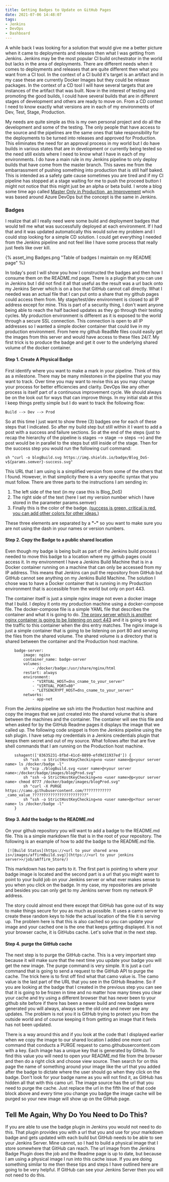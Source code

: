 ```yaml
---
title: Getting Badges to Update on GitHub Pages
date: 2021-07-06 14:48:07
tags:
- Jenkins
- DevOps
- Dashboard
---
```

A while back I was looking for a solution that would give me a better picture when it came to deployments and releases then what I was getting from Jenkins.  Jenkins may be the most popular CI build orchestrator in the world but lacks in the area of deployments.  There are different needs when it comes to deployments and releases that are quite different then what you want from a CI tool.  In the context of a CI build it's target is an artifact and in my case these are currently Docker Images but they could be release packages.  In the context of a CD tool I will have several targets that are instances of the artifact that was built.  Now in the interest of testing and promoting the good builds, I could have several builds that are in different stages of development and others are ready to move on.  From a CD context I need to know exactly what versions are in each of my environments of Dev, Test, Stage, Production.

My needs are quite simple as this is my own personal project and do all the development and some of the testing.  The only people that have access to the source and the pipelines are the same ones that take responsibility for the deployments to be turned into releases and approved for Production.  This eliminates the need for an approval process in my world but I do have builds in various states that are in development or currently being tested so the need still exists where I need to know what I have in each of my environments.  I do have a main rule in my Jenkins pipeline to only deploy builds that have come from the master branch.  This saves me from the embarrassment of pushing something into production that is still half baked.  This is intended as a safety gate cause sometimes you are tired and if my CI pipeline has stopped at a stage waiting for me to push the proceed button I might not notice that this might just be an alpha or beta build.  I wrote a blog some time ago called [Master Only in Production, an Improvement](/2017/07/Master-Only-in-Production-an-Improvement/) which was based around Azure DevOps but the concept is the same in Jenkins.

### Badges
I realize that all I really need were some build and deployment badges that would tell me what was successfully deployed at each environment.  If I had that and it was updated automatically this would solve my problem and I could stop looking for a simple CD solution.  I could get everything I needed from the Jenkins pipeline and not feel like I have some process that really just feels like over kill.

{% asset_img Badges.png "Table of badges I maintain on my README page" %}

In today's post I will show you how I constructed the badges and then how I consume them on the README.md page.  There is a plugin that you can use in Jenkins but I did not find it all that useful as the result was a url back onto my Jenkins Server which is on a box that GitHub cannot call directly.  What I needed was an actual file that I can put onto a share that my github pages could access them from.  My stage/test/dev environment is closed to all IP address except for mine.  This is part of a security thing, I don't want anyone being able to reach the half backed updates as they go through their testing cycles.  My production environment is different as it is exposed to the world through a secure SSL connection.  This connection is open to all IP addresses so I wanted a simple docker container that could live in my production environment.  From here my github ReadMe files could easily get the images from this server and would have access to these files 24/7.  My first trick is to produce the badge and get it over to the underlying shared volume of the docker container.

#### Step 1. Create A Physical Badge
First identify where you want to make a mark in your pipeline.  Think of this as a milestone.  There may be many milestones in the pipeline that you may want to track.  Over time you may want to revise this as you may change your process for better efficiencies and clarity.  DevOps like any other process is itself part of a continuous improvement cycle.  We should always be on the look out for ways that can improve things.  In my initial stab at this I keep things pretty simple but I do want to track the following flow:
```
Build --> Dev --> Prod
```
So at this time I just want to show three (3) badges one for each of these steps that I indicated.  So after my build step but still within it I want to add a post with a success and failure sections.  So at the end of the steps (just to recap the hierarchy of the pipeline is stages --> stage --> steps -->) and the post would be in parallel to the steps but still inside of the stage.  Then for the success step you would run the following curl command:
```
sh "curl -o blogBuild.svg https://img.shields.io/badge/Blog_DoS-v${params.semver}-success.svg"
```
This URL that I am using is a simplified version from some of the others that I found.  However, in that simplicity there is a very specific syntax that you must follow.  There are three parts to the instructions I am sending in:
1. The left side of the text (in my case this is Blog_DoS)
2. The right side of the text (here I set my version number which I have stored in the parameter params.semver)
3. Finally this is the color of the badge.  [(success is green, critical is red, you can add other colors for other ideas.)](https://shields.io)

These three elements are separated by a **"-"** so you want to make sure you are not using the dash in your names or version numbers.
#### Step 2. Copy the Badge to a public shared location
Even though my badge is being built as part of the Jenkins build process I needed to move this badge to a location where my github pages could access it.  In my environment I have a Jenkins Build Machine that is in a Docker container running on a machine that can only be accessed from my IP address.  This means that Jenkins can pull the repository from GitHub but GitHub cannot see anything on my Jenkins Build Machine.  The solution I chose was to have a Docker container that is running in my Production environment that is accessible from the world but only on port 443. 

The container itself is just a simple nginx image not even a docker image that I build.  I deploy it onto my production machine using a docker-compose file.  The docker-compose file is a simple YAML file that describes the container and what it is going to do.  [The proxy server which is another nginx container is going to be listening on port 443](https://hub.docker.com/r/jwilder/nginx-proxy) and it is going to send the traffic to this container when the dns entry matches.  The nginx image is just a simple container that is going to be listening on port 80 and serving the files from the shared volume.  The shared volume is a directory that is shared between the container and the Production host machine. 
```
    badge-server:
        image: nginx
        container_name: badge-server
        volumes:
            - /docker/badge:/usr/share/nginx/html
        restart: always
        environment:
            - "VIRTUAL_HOST=dns_cname_to_your_server"
            - "VIRTUAL_PORT=80"
            - "LETSENCRYPT_HOST=dns_cname_to_your_server"
        networks: 
            - app-net
```

From the Jenkins pipeline we ssh into the Production host machine and copy the images that we just created into the shared volume that is share between the machines and the container.  The container will see this file and when asked for by the GitHub Readme pages it displays the image that we called up.  The following code snippet is from the Jenkins pipeline using the ssh plugin.  I have setup my credentials in a Jenkins credentials plugin that keeps them secret and out of my source.  What follows after that are five shell commands that I am running on the Production host machine.

```
    sshagent(['83635231-8fbd-41cd-8899-efd9d11937ed']) {
        sh "ssh -o StrictHostKeyChecking=no <user name>@p<your server name> ls /docker/badge -l"
        sh "scp ./blogBuild.svg <user name>@<your server name>:/docker/badge/images/blogProd.svg"
        sh "ssh -o StrictHostKeyChecking=no <user name>@p<your server name> chmod 0777 /docker/badge/images/blogProd.svg"
        sh "curl -X PURGE https://camo.githubusercontent.com/????????????_camo_value_????????????????????????"
        sh "ssh -o StrictHostKeyChecking=no <user name>@p<Your server name> ls /docker/badge -l"
    } 
```
#### Step 3. Add the badge to the README.md
On your github repository you will want to add a badge to the README.md file.  This is a simple markdown file that is in the root of your repository.  The following is an example of how to add the badge to the README.md file.
```
 [![Build Status](https://<url to your shared area is>/images/affirmBuild.svg)](https://<url to your jenkins server>>/job/aAffirm_Store/)
```
This markdown has two parts to it.  The first part is pointing to where your badge image is located and the second part is a url that you might want to point to your build job on your Jenkins server or what ever makes sense to you when you click on the badge. In my case, my repositories are private and besides you can only get to my Jenkins server from my network IP address.

The story could almost end there except that GitHub has gone out of its way to make things secure for you as much as possible. It uses a camo server to create these random keys to hide the actual location of the file it is serving up.  The problem here is that this is also cached so you can update your image and your cached one is the one that keeps getting displayed.  It is not your browser cache, it is GitHubs cache.  Let's solve that in the next step.

#### Step 4. purge the GitHub cache
The next step is to purge the GitHub cache.  This is a very important step because it will make sure that the next time you update your badge you will get the new image.  The purge command is very simple.  It is just a curl command that is going to send a request to the GitHub API to purge the cache.  The trick here is to first off find what that camo value is. The camo value is the last part of the URL that you see in the GitHub Readme.  So if you are looking at the badge that I created in the previous step you can see that it is going to be frozen in time and no matter how many times you clear your cache and try using a different browser that has never been to your github site before if there has been a newer build and new badges were generated you will always, always see the old one and never see any updates.  The problem is not you it is GitHub trying to protect you from the outside world and of course keeping it from getting an image that it feels has not been updated.

There is a way around this and if you look at the code that I displayed earlier when we copy the image to our shared location I added one more curl command that conducts a PURGE request to camo.githubusercontent.com with a key.  Each image has a unique key that is generated by GitHub. To find this value you will need to open your README.md file from the browser and then do a right click and choose view source.  Then search for on this page the name of something around your image like the url that you added after the badge to dictate where the user should go when they click on the badge.  Don't look for your badge name as you will not find it, as GitHub has hidden all that with this camo url.  The image source has the url that you need to purge the cache.  Just replace the url in the fifth line of that code block above and every time you change you badge the image cache will be purged so your new image will show up on the GitHub page.

## Tell Me Again, Why Do You Need to Do This?
If you are able to use the badge plugin in Jenkins you would not need to do this.  That plugin provides you with a url that you and use for your markdown badge and gets updated with each build but GitHub needs to be able to see your Jenkins Server.  Mine cannot, so I had to build a physical image that I store somewhere that GitHub can reach.  The url image from the Jenkins Badge Plugin does the job and the Readme page is up to date, but because I am using a physical image I run into this cache issue.  If you are doing something similar to me then these tips and steps I have outlined here are going to be very helpful.  If GitHub can see your Jenkins Server then you will not need to do this.